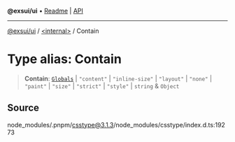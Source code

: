 **@exsui/ui** • [Readme](../../README.md) \| [API](../../globals.md)

***

[@exsui/ui](../../README.md) / [\<internal\>](../README.md) / Contain

# Type alias: Contain

> **Contain**: [`Globals`](Globals.md) \| `"content"` \| `"inline-size"` \| `"layout"` \| `"none"` \| `"paint"` \| `"size"` \| `"strict"` \| `"style"` \| `string` & `Object`

## Source

node\_modules/.pnpm/csstype@3.1.3/node\_modules/csstype/index.d.ts:19273
